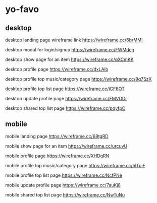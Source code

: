 # yo-favo

## desktop

desktop landing page wireframe link
https://wireframe.cc/6brMMI

desktop modal for login/signup
https://wireframe.cc/FWMdcg

desktop show page for an item
https://wireframe.cc/qXCmKK

desktop profile page
https://wireframe.cc/dxLAib

desktop profile top music/category page
https://wireframe.cc/9q7SzX

desktop profile top list page
https://wireframe.cc/iGF8OT

desktop update profile page
https://wireframe.cc/FMVDDr

desktop shared top list page
https://wireframe.cc/pqyfpO

## mobile

mobile landing page
https://wireframe.cc/68tgRD

mobile show page for an item
https://wireframe.cc/urcuvU

mobile profile page
https://wireframe.cc/XHDqRN

mobile profile top music/category page
https://wireframe.cc/hlTpiF

mobile profile top list page
https://wireframe.cc/NcfPNe

mobile update profile page
https://wireframe.cc/7auKj8

mobile shared top list page
https://wireframe.cc/NwTuNu

